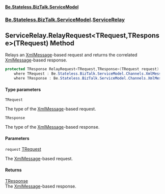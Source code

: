 #### [Be.Stateless.BizTalk.ServiceModel](README.md 'README')
### [Be.Stateless.BizTalk.ServiceModel](Be.Stateless.BizTalk.ServiceModel.md 'Be.Stateless.BizTalk.ServiceModel').[ServiceRelay](ServiceRelay.md 'Be.Stateless.BizTalk.ServiceModel.ServiceRelay')

## ServiceRelay.RelayRequest<TRequest,TResponse>(TRequest) Method

Relays an [XmlMessage](XmlMessage.md 'Be.Stateless.BizTalk.ServiceModel.Channels.XmlMessage')-based request and returns the correlated [XmlMessage](XmlMessage.md 'Be.Stateless.BizTalk.ServiceModel.Channels.XmlMessage')-based response.

```csharp
protected TResponse RelayRequest<TRequest,TResponse>(TRequest request)
    where TRequest : Be.Stateless.BizTalk.ServiceModel.Channels.XmlMessage
    where TResponse : Be.Stateless.BizTalk.ServiceModel.Channels.XmlMessage, new();
```
#### Type parameters

<a name='Be.Stateless.BizTalk.ServiceModel.ServiceRelay.RelayRequest_TRequest,TResponse_(TRequest).TRequest'></a>

`TRequest`

The type of the [XmlMessage](XmlMessage.md 'Be.Stateless.BizTalk.ServiceModel.Channels.XmlMessage')-based request.

<a name='Be.Stateless.BizTalk.ServiceModel.ServiceRelay.RelayRequest_TRequest,TResponse_(TRequest).TResponse'></a>

`TResponse`

The type of the [XmlMessage](XmlMessage.md 'Be.Stateless.BizTalk.ServiceModel.Channels.XmlMessage')-based response.
#### Parameters

<a name='Be.Stateless.BizTalk.ServiceModel.ServiceRelay.RelayRequest_TRequest,TResponse_(TRequest).request'></a>

`request` [TRequest](ServiceRelay.RelayRequest_TRequest,TResponse_(TRequest).md#Be.Stateless.BizTalk.ServiceModel.ServiceRelay.RelayRequest_TRequest,TResponse_(TRequest).TRequest 'Be.Stateless.BizTalk.ServiceModel.ServiceRelay.RelayRequest<TRequest,TResponse>(TRequest).TRequest')

The [XmlMessage](XmlMessage.md 'Be.Stateless.BizTalk.ServiceModel.Channels.XmlMessage')-based request.

#### Returns
[TResponse](ServiceRelay.RelayRequest_TRequest,TResponse_(TRequest).md#Be.Stateless.BizTalk.ServiceModel.ServiceRelay.RelayRequest_TRequest,TResponse_(TRequest).TResponse 'Be.Stateless.BizTalk.ServiceModel.ServiceRelay.RelayRequest<TRequest,TResponse>(TRequest).TResponse')  
The [XmlMessage](XmlMessage.md 'Be.Stateless.BizTalk.ServiceModel.Channels.XmlMessage')-based response.